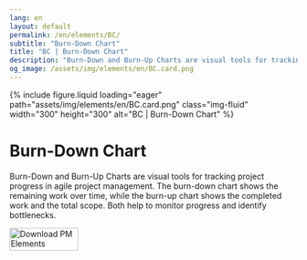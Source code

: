 ```yaml
---
lang: en
layout: default
permalink: /en/elements/BC/
subtitle: "Burn-Down Chart"
title: "BC | Burn-Down Chart"
description: "Burn-Down and Burn-Up Charts are visual tools for tracking project progress in agile project management. The burn-down chart shows the remaining work over time, while the burn-up chart shows the completed work and the total scope. Both help to monitor progress and identify bottlenecks."
og_image: /assets/img/elements/en/BC.card.png
---
```


{% include figure.liquid loading="eager" path="assets/img/elements/en/BC.card.png" class="img-fluid" width="300" height="300" alt="BC | Burn-Down Chart" %}

# Burn-Down Chart

Burn-Down and Burn-Up Charts are visual tools for tracking project progress in agile project management. The burn-down chart shows the remaining work over time, while the burn-up chart shows the completed work and the total scope. Both help to monitor progress and identify bottlenecks.

<a href="https://apps.apple.com/app/apple-store/id6738084498?pt=127441684&ct=website&mt=8">
  <img src="{{ "assets/img/en/appstore.png" | relative_url }}" width="120" height="40" alt="Download PM Elements">
</a>

